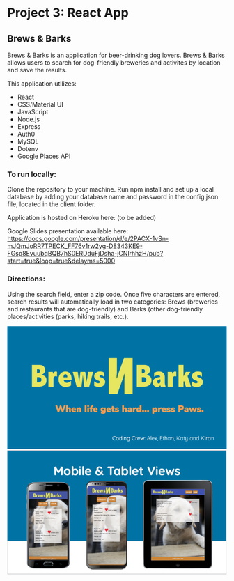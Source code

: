 # Project 3: React App
## Brews &amp; Barks

Brews & Barks is an application for beer-drinking dog lovers. Brews & Barks allows users to search for dog-friendly breweries and activites by location and save the results.

This application utilizes:

* React
* CSS/Material UI
* JavaScript
* Node.js
* Express
* Auth0
* MySQL
* Dotenv
* Google Places API

### To run locally:

Clone the repository to your machine. Run npm install and set up a local database by adding your database name and password in the config.json file, located in the client folder.

Application is hosted on Heroku here: (to be added)

Google Slides presentation available here: <https://docs.google.com/presentation/d/e/2PACX-1vSn-mJQmJoRR7TPECK_FF76v1rw2yg-D8343KE9-FGsp8EvuubqBQB7hS0ERDduFjDsha-jCNlrhhzH/pub?start=true&loop=true&delayms=5000>

### Directions:

Using the search field, enter a zip code. Once five characters are entered, search results will automatically load in two categories: Brews (breweries and restaurants that are dog-friendly) and Barks (other dog-friendly places/activities (parks, hiking trails, etc.).

![Logo Screenshot](https://github.com/kkotturu/project3-react/blob/master/Screen%20Shot%202019-06-03%20at%201.48.37%20PM.png)
![Mobile and Tablet Views Screenshot](https://github.com/kkotturu/project3-react/blob/master/Screen%20Shot%202019-06-03%20at%201.48.52%20PM.png)
